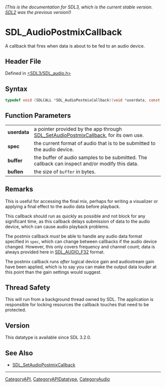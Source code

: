 ###### (This is the documentation for SDL3, which is the current stable version. [SDL2](https://wiki.libsdl.org/SDL2/) was the previous version!)
# SDL_AudioPostmixCallback

A callback that fires when data is about to be fed to an audio device.

## Header File

Defined in [<SDL3/SDL_audio.h>](https://github.com/libsdl-org/SDL/blob/main/include/SDL3/SDL_audio.h)

## Syntax

```c
typedef void (SDLCALL *SDL_AudioPostmixCallback)(void *userdata, const SDL_AudioSpec *spec, float *buffer, int buflen);
```

## Function Parameters

|              |                                                                                                                    |
| ------------ | ------------------------------------------------------------------------------------------------------------------ |
| **userdata** | a pointer provided by the app through [SDL_SetAudioPostmixCallback](SDL_SetAudioPostmixCallback), for its own use. |
| **spec**     | the current format of audio that is to be submitted to the audio device.                                           |
| **buffer**   | the buffer of audio samples to be submitted. The callback can inspect and/or modify this data.                     |
| **buflen**   | the size of `buffer` in bytes.                                                                                     |

## Remarks

This is useful for accessing the final mix, perhaps for writing a
visualizer or applying a final effect to the audio data before playback.

This callback should run as quickly as possible and not block for any
significant time, as this callback delays submission of data to the audio
device, which can cause audio playback problems.

The postmix callback _must_ be able to handle any audio data format
specified in `spec`, which can change between callbacks if the audio device
changed. However, this only covers frequency and channel count; data is
always provided here in [SDL_AUDIO_F32](SDL_AUDIO_F32) format.

The postmix callback runs _after_ logical device gain and audiostream gain
have been applied, which is to say you can make the output data louder at
this point than the gain settings would suggest.

## Thread Safety

This will run from a background thread owned by SDL. The application is
responsible for locking resources the callback touches that need to be
protected.

## Version

This datatype is available since SDL 3.2.0.

## See Also

- [SDL_SetAudioPostmixCallback](SDL_SetAudioPostmixCallback)

----
[CategoryAPI](CategoryAPI), [CategoryAPIDatatype](CategoryAPIDatatype), [CategoryAudio](CategoryAudio)

